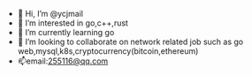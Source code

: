 - 👋 Hi, I’m @ycjmail
- 👀 I’m interested in go,c++,rust
- 🌱 I’m currently learning go
- 💞️ I’m looking to collaborate on network related job such as go web,mysql,k8s,cryptocurrency(bitcoin,ethereum)
- 📫email:255116@qq.com

<!---
ycjmail/ycjmail is a ✨ special ✨ repository because its `README.md` (this file) appears on your GitHub profile.
You can click the Preview link to take a look at your changes.
--->
